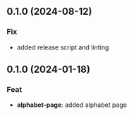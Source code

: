 ## 0.1.0 (2024-08-12)

### Fix

- added release script and linting

## 0.1.0 (2024-01-18)

### Feat

- **alphabet-page**: added alphabet page
